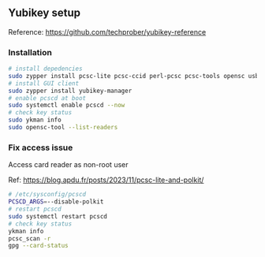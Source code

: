 ## Yubikey setup

Reference: https://github.com/techprober/yubikey-reference

### Installation

```bash
# install depedencies
sudo zypper install pcsc-lite pcsc-ccid perl-pcsc pcsc-tools opensc usbutils gnupg pinentry libusb-compat-devel pam_u2f 
# install GUI client
sudo zypper install yubikey-manager
# enable pcscd at boot
sudo systemctl enable pcscd --now
# check key status
sudo ykman info
sudo opensc-tool --list-readers
```

### Fix access issue

Access card reader as non-root user

Ref: https://blog.apdu.fr/posts/2023/11/pcsc-lite-and-polkit/

```bash
# /etc/sysconfig/pcscd
PCSCD_ARGS=--disable-polkit
# restart pcscd
sudo systemctl restart pcscd
# check key status
ykman info
pcsc_scan -r
gpg --card-status
```

